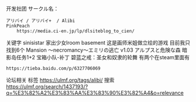 开发社团
サークル名：

    アリバイ / アリバイ+  / Alibi
    PinkPeach
        https://media.ci-en.jp/lp/dlsiteblog_to_cien/


关键字
    sinisistar
    家出少女lroom
    basement
    这是画师米姐做立绘的游戏 目前我只找到6个
        Mansion
        ～necromancy～エミリの逃亡 v1.03
        アルプスと危険な森
        暗影岛任务1+2
        宝箱小队-补丁
        碧蓝之戒：圣女和奴隶的轮舞
    有两个在steam里面有

    https://tieba.baidu.com/p/6327706069


论坛相关
    标签
        https://ulmf.org/tags/alibi/
    搜索
        https://ulmf.org/search/1437193/?q=%E3%82%A2%E3%83%AA%E3%83%90%E3%82%A4&o=relevance



    